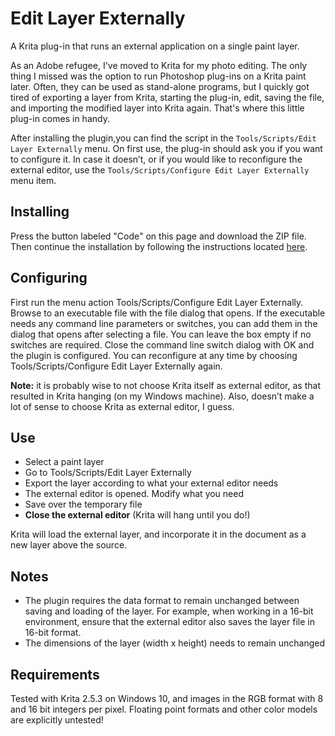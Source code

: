 # Edit Layer Externally

A Krita plug-in that runs an external application on a single paint layer.

As an Adobe refugee, I've moved to Krita for my photo editing. The only thing I missed was the option to run Photoshop plug-ins on a Krita paint later. Often, they can be used as stand-alone programs, but I quickly got tired of exporting a layer from Krita, starting the plug-in, edit, saving the file, and importing the modified layer into Krita again. That's where this little plug-in comes in handy.

After installing the plugin,you can find the script in the `Tools/Scripts/Edit Layer Externally` menu. On first use, the plug-in should ask you if you want to configure it. In case it doesn’t, or if you would like to reconfigure the external editor, use the `Tools/Scripts/Configure Edit Layer Externally` menu item. 


## Installing 

Press the button labeled "Code" on this page and download the ZIP file. Then continue the installation by following the instructions located [here](https://docs.krita.org/en/user_manual/python_scripting/install_custom_python_plugin.html).


## Configuring

First run the menu action Tools/Scripts/Configure Edit Layer Externally. Browse to an executable file with the file dialog that opens. If the executable needs any command line parameters or switches, you can add them in the dialog that opens after selecting a file. You can leave the box empty if no switches are required. Close the command line switch dialog with OK and the plugin is configured. You can reconfigure at any time by choosing Tools/Scripts/Configure Edit Layer Externally again.

**Note:** it is probably wise to not choose Krita itself as external editor, as that resulted in Krita hanging (on my Windows machine). Also, doesn’t make a lot of sense to choose Krita as external editor, I guess.


## Use
- Select a paint layer
- Go to Tools/Scripts/Edit Layer Externally
- Export the layer according to what your external editor needs
- The external editor is opened. Modify what you need
- Save over the temporary file
- **Close the external editor** (Krita will hang until you do!)

Krita will load the external layer, and incorporate it in the document as a new layer above the source.


## Notes

- The plugin requires the data format to remain unchanged between saving and loading of the layer. For example, when working in a 16-bit environment, ensure that the external editor also saves the layer file in 16-bit format.
- The dimensions of the layer (width x height) needs to remain unchanged

 
## Requirements

Tested with Krita 2.5.3 on Windows 10, and images in the RGB format with 8 and 16 bit integers per pixel. Floating point formats and other color models are explicitly untested!
